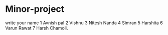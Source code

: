 # Minor-project

write your name
1 Avnish pal
2 Vishnu
3 Nitesh Nanda 
4 Simran
5 Harshita
6 Varun Rawat
7 Harsh Chamoli.
